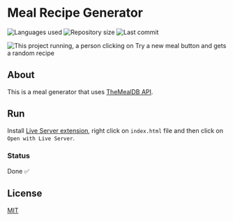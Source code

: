 # Meal Recipe Generator

![Languages used](https://img.shields.io/github/languages/count/isadfrn/meal-recipe-generator?style=flat-square)
![Repository size](https://img.shields.io/github/repo-size/isadfrn/meal-recipe-generator?style=flat-square)
![Last commit](https://img.shields.io/github/last-commit/isadfrn/meal-recipe-generator?style=flat-square)

![This project running, a person clicking on Try a new meal button and gets a random recipe](./assets/image/demo.gif)

## About

This is a meal generator that uses [TheMealDB API](https://www.themealdb.com/).

## Run

Install [Live Server extension](https://marketplace.visualstudio.com/items?itemName=ritwickdey.LiveServer), right click on `index.html` file and then click on `Open with Live Server`.

### Status

Done ✅

## License

[MIT](/LICENSE)
